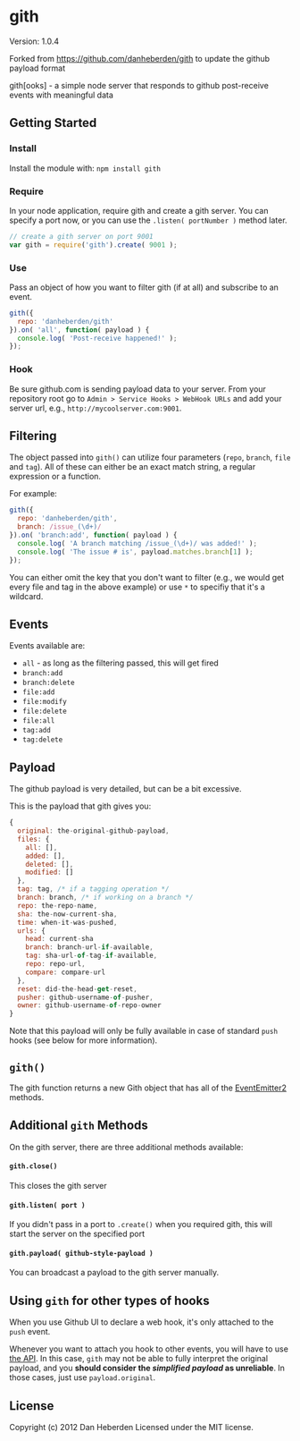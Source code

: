 # gith

Version: 1.0.4

Forked from https://github.com/danheberden/gith to update the github payload format

gith[ooks] - a simple node server that responds to github post-receive events with meaningful data

## Getting Started

### Install

Install the module with: `npm install gith`

### Require

In your node application, require gith and create a gith server. You can specify a port now, or
you can use the `.listen( portNumber )` method later.

```javascript
// create a gith server on port 9001
var gith = require('gith').create( 9001 );
```

### Use

Pass an object of how you want to filter gith (if at all) and subscribe to an event.

```javascript
gith({
  repo: 'danheberden/gith'
}).on( 'all', function( payload ) {
  console.log( 'Post-receive happened!' );
});
```

### Hook

Be sure github.com is sending payload data to your server. From your repository root
go to `Admin > Service Hooks > WebHook URLs` and add your server url, e.g., `http://mycoolserver.com:9001`.

## Filtering

The object passed into `gith()` can utilize four parameters (`repo`, `branch`, `file` and `tag`).
All of these can either be an exact match string, a regular expression or a function.

For example:

```javascript
gith({
  repo: 'danheberden/gith',
  branch: /issue_(\d+)/
}).on( 'branch:add', function( payload ) {
  console.log( 'A branch matching /issue_(\d+)/ was added!' );
  console.log( 'The issue # is', payload.matches.branch[1] );
});
```

You can either omit the key that you don't want to filter (e.g., we would get every file and tag in the above
example) or use `*` to specifiy that it's a wildcard.

## Events

Events available are:

* `all` - as long as the filtering passed, this will get fired
* `branch:add`
* `branch:delete`
* `file:add`
* `file:modify`
* `file:delete`
* `file:all`
* `tag:add`
* `tag:delete`

## Payload

The github payload is very detailed, but can be a bit excessive.

This is the payload that gith gives you:

```javascript
{
  original: the-original-github-payload,
  files: {
    all: [],
    added: [],
    deleted: [],
    modified: []
  },
  tag: tag, /* if a tagging operation */
  branch: branch, /* if working on a branch */
  repo: the-repo-name,
  sha: the-now-current-sha,
  time: when-it-was-pushed,
  urls: {
    head: current-sha
    branch: branch-url-if-available,
    tag: sha-url-of-tag-if-available,
    repo: repo-url,
    compare: compare-url
  },
  reset: did-the-head-get-reset,
  pusher: github-username-of-pusher,
  owner: github-username-of-repo-owner
}
```

Note that this payload will only be fully available in case of standard `push` hooks (see below for more information).

## `gith()`

The gith function returns a new Gith object that has all of the [EventEmitter2](https://github.com/hij1nx/EventEmitter2)
methods.


## Additional `gith` Methods

On the gith server, there are three additional methods available:

#### `gith.close()`

This closes the gith server

#### `gith.listen( port )`

If you didn't pass in a port to `.create()` when you required gith, this
will start the server on the specified port

#### `gith.payload( github-style-payload )`

You can broadcast a payload to the gith server manually.


## Using `gith` for other types of hooks

When you use Github UI to declare a web hook, it's only attached to the `push` event.

Whenever you want to attach you hook to other events, you will have to use [the API](http://developer.github.com/v3/repos/hooks/). In this case, `gith` may not be able to fully interpret the original payload, and you **should consider the *simplified payload* as unreliable**. In those cases, just use `payload.original`.


## License

Copyright (c) 2012 Dan Heberden
Licensed under the MIT license.
